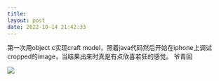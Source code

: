 ```yaml
---
title: 
layout: post
date: 2022-10-14 21:42:33
---
```


第一次用object c实现craft model，照着java代码然后开始在iphone上调试cropped的image，当结果出来时真是有点欣喜若狂的感觉。
爷青回

![]({{site.cdnurl}}/assets/yinshui/images/posts/first_craft_cv.PNG)  


